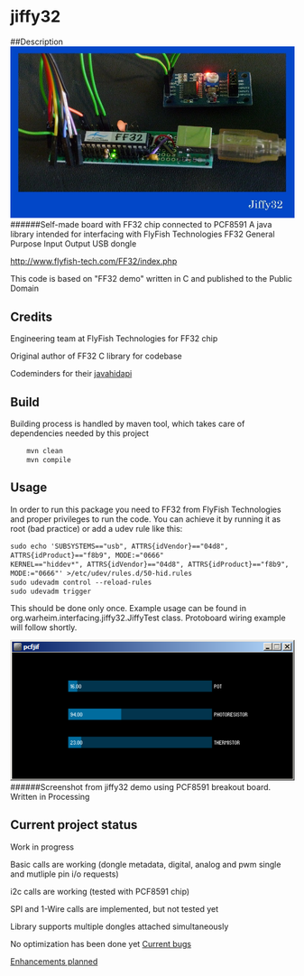 # jiffy32
##Description
![Alt text](https://raw.githubusercontent.com/andy1024/jiffy32/master/images/ff32chip-on-homebrew-board.jpg "Self-made board with FF32 chip connected to PCF8591")
######Self-made board with FF32 chip connected to PCF8591
A java library intended for interfacing with FlyFish Technologies FF32 General Purpose Input Output USB dongle

http://www.flyfish-tech.com/FF32/index.php

This code is based on "FF32 demo" written in C and published to the Public Domain

## Credits
Engineering team at FlyFish Technologies for FF32 chip

Original author of FF32 C library for codebase

Codeminders for their [javahidapi](https://code.google.com/p/javahidapi/)

## Build
Building process is handled by maven tool, which takes care of dependencies needed by this project
```shell
    mvn clean
    mvn compile
```

## Usage
In order to run this package you need to FF32 from FlyFish Technologies and proper privileges to run the code.
You can achieve it by running it as root (bad practice) or add a udev rule like this:
```
sudo echo 'SUBSYSTEMS=="usb", ATTRS{idVendor}=="04d8", ATTRS{idProduct}=="f8b9", MODE:="0666"
KERNEL=="hiddev*", ATTRS{idVendor}=="04d8", ATTRS{idProduct}=="f8b9", MODE:="0666"' >/etc/udev/rules.d/50-hid.rules
sudo udevadm control --reload-rules
sudo udevadm trigger
```
This should be done only once.
Example usage can be found in org.warheim.interfacing.jiffy32.JiffyTest class. Protoboard wiring example will follow shortly.

![Alt text](https://raw.githubusercontent.com/andy1024/jiffy32/master/images/pfcjif-screenshot.png?raw=true "Self-made board with FF32 chip connected to PCF8591")
######Screenshot from jiffy32 demo using PCF8591 breakout board. Written in Processing


## Current project status
Work in progress

Basic calls are working (dongle metadata, digital, analog and pwm single and mutliple pin i/o requests)

i2c calls are working (tested with PCF8591 chip)

SPI and 1-Wire calls are implemented, but not tested yet

Library supports multiple dongles attached simultaneously

No optimization has been done yet 
[Current bugs](https://github.com/andy1024/jiffy32/issues?q=is%3Aopen+is%3Aissue+label%3Abug)

[Enhancements planned](https://github.com/andy1024/jiffy32/issues?q=is%3Aopen+is%3Aissue+label%3Aenhancement)
